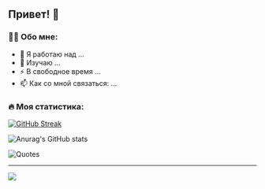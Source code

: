 ## Привет! 👋

### :man_technologist: Обо мне:
- 🔭 Я работаю над ...
- 🌱 Изучаю ...
- :zap: В свободное время ...
- 📫 Как со мной связаться: ...

### :fire: Моя статистика:

[![GitHub Streak](http://github-readme-streak-stats.herokuapp.com?user=artemov-aa&theme=dark&background=000000)](https://git.io/streak-stats)

![Anurag's GitHub stats](https://github-readme-stats.vercel.app/api?username=artemov-aa&show_icons=true&theme=radical)

![Quotes](https://quotes-github-readme.vercel.app/api?type=horizontal&theme=dark)

---
![](https://komarev.com/ghpvc/?username=artemov-aa&color=green)

<!--
**artemov-aa/artemov-aa** is a ✨ _special_ ✨ repository because its `README.md` (this file) appears on your GitHub profile.

Here are some ideas to get you started:

- 🔭 I’m currently working on ...
- 🌱 I’m currently learning ...
- 👯 I’m looking to collaborate on ...
- 🤔 I’m looking for help with ...
- 💬 Ask me about ...
- 📫 How to reach me: ...
- 😄 Pronouns: ...
- ⚡ Fun fact: ...
-->
